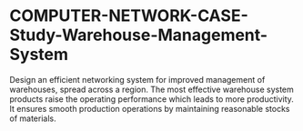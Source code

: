 # COMPUTER-NETWORK-CASE-Study-Warehouse-Management-System
Design an efficient networking system for improved management of warehouses, spread across a region. The most effective warehouse system products raise the operating performance which leads to more productivity. It ensures smooth production operations by maintaining reasonable stocks of materials.
